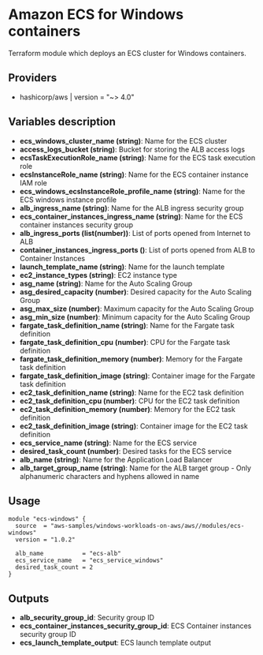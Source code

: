 # Amazon ECS for Windows containers

Terraform module which deploys an ECS cluster for Windows containers. 

## Providers

- hashicorp/aws | version = "~> 4.0"

## Variables description
- **ecs_windows_cluster_name (string)**: Name for the ECS cluster
- **access_logs_bucket (string)**: Bucket for storing the ALB access logs
- **ecsTaskExecutionRole_name (string)**: Name for the ECS task execution role
- **ecsInstanceRole_name (string)**: Name for the ECS container instance IAM role
- **ecs_windows_ecsInstanceRole_profile_name (string)**: Name for the ECS windows instance profile
- **alb_ingress_name (string)**: Name for the ALB ingress security group
- **ecs_container_instances_ingress_name (string)**: Name for the ECS container instances security group
- **alb_ingress_ports (list(number))**: List of ports opened from Internet to ALB
- **container_instances_ingress_ports ()**: List of ports opened from ALB to Container Instances
- **launch_template_name (string)**: Name for the launch template
- **ec2_instance_types (string)**: EC2 instance type
- **asg_name (string)**: Name for the Auto Scaling Group
- **asg_desired_capacity (number)**: Desired capacity for the Auto Scaling Group
- **asg_max_size (number)**: Maximum capacity for the Auto Scaling Group
- **asg_min_size (number)**: Minimum capacity for the Auto Scaling Group
- **fargate_task_definition_name (string)**: Name for the Fargate task definition
- **fargate_task_definition_cpu (number)**:  CPU for the Fargate task definition
- **fargate_task_definition_memory (number)**: Memory for the Fargate task definition
- **fargate_task_definition_image (string)**: Container image for the Fargate task definition
- **ec2_task_definition_name (string)**: Name for the EC2 task definition
- **ec2_task_definition_cpu (number)**: CPU for the EC2 task definition
- **ec2_task_definition_memory (number)**: Memory for the EC2 task definition
- **ec2_task_definition_image (string)**: Container image for the EC2 task definition
- **ecs_service_name (string)**: Name for the ECS service
- **desired_task_count (number)**: Desired tasks for the ECS service
- **alb_name (string)**: Name for the Application Load Balancer
- **alb_target_group_name (string)**: Name for the ALB target group - Only alphanumeric characters and hyphens allowed in name


## Usage

```hcl
module "ecs-windows" {
  source  = "aws-samples/windows-workloads-on-aws/aws//modules/ecs-windows"
  version = "1.0.2"

  alb_name           = "ecs-alb"
  ecs_service_name   = "ecs_service_windows"
  desired_task_count = 2
}
```
## Outputs

- **alb_security_group_id**: Security group ID
- **ecs_container_instances_security_group_id**: ECS Container instances security group ID
- **ecs_launch_template_output**: ECS launch template output
